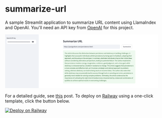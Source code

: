 # summarize-url
A sample Streamlit application to summarize URL content using LlamaIndex and OpenAI. You'll need an API key from [OpenAI](https://platform.openai.com/api-keys) for this project.

![summarize-url](./summarize-url.png)

For a detailed guide, see [this](https://alphasec.io/blinkist-for-urls-with-llama-index-and-openai) post. To deploy on [Railway](https://railway.app/?referralCode=alphasec) using a one-click template, click the button below.

[![Deploy on Railway](https://railway.app/button.svg)](https://railway.app/new/template/GpZ0J4?referralCode=alphasec)
